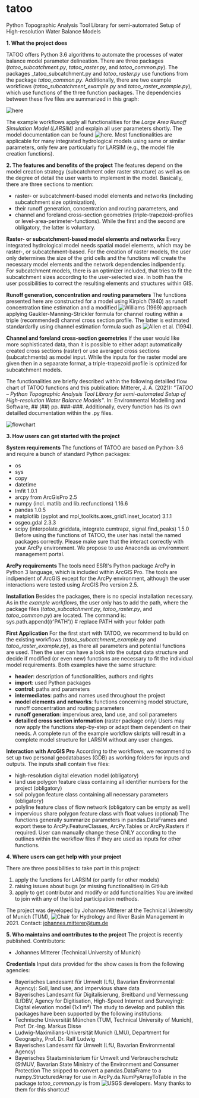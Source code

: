 # tatoo
 Python Topographic Analysis Tool Library for semi-automated Setup of High-resolution Water Balance Models

**1. What the project does**

TATOO offers Python 3.6 algorithms to automate the processes of water balance model parameter delineation. 
There are three packages (_tatoo_subcatchment.py_, _tatoo_raster.py_, and _tatoo_common.py_). The packages _tatoo_subcatchment.py and _tatoo_raster.py_ use functions from the package _tatoo_common.py_. Additionally, there are two example workflows (_tatoo_subcatchment_example.py_ and _tatoo_raster_example.py_), which use functions of the three function packages. The dependencies between these five files are summarized in this graph:

![here](https://user-images.githubusercontent.com/85393122/121018779-1c181580-c79f-11eb-98d2-eec9cc303ffc.png)

The example workflows apply all functionalities for the _Large Area Runoff Simulation Model (LARSIM)_ and explain all user parameters shortly. The model documentation can be found ![here](https://www.larsim.info/en/the-model/). Most functionalities are  applicable for many integrated hydrological models using same or similar parameters, only few are particularly for LARSIM (e.g., the model file creation functions).

**2. The features and benefits of the project**
The features depend on the model creation strategy (subcatchment oder raster structure) as well as on the degree of detail the user wants to implement in the model. Basically, there are three sections to mention:
* raster- or subcatchment-based model elements and networks (including subcatchment size optimization), 
* their runoff generation, concentration and routing parameters, and 
* channel and foreland cross-section geometries (triple-trapezoid-profiles or level-area-perimeter-functions). 
While the first and the second are obligatory, the latter is voluntary. 

**Raster- or subcatchment-based model elements and networks**
Every integrated hydrological model needs spatial model elements, which may be raster-, or subcatchment-based. For the creation of raster models, the user only determines the size of the grid cells and the functions will create the necessary model elements and the network dependencies indipendently. For subcatchment models, there is an optimizer included, that tries to fit the subcatchment sizes according to the user-selected size. In both has the user possibilities to correct the resulting elements and structures within GIS.

**Runoff generation, concentration and routing parameters**
The functions presented here are constructed for a model using Kirpich (1940) as runoff concentration time estimation and a modified ![Williams (1969)](https://doi.org/10.13031/2013.38772) approach applying Gaukler-Manning-Strickler formula for channel routing within a triple (recommended) channel cross section profile. The latter is estimated standardarlly using channel estimation formula such as ![Allen et al. (1994)](https://doi.org/10.1111/j.1752-1688.1994.tb03321.x).

**Channel and foreland cross-section geometries**
If the user would like more sophisticated data, than it is possible to either adapt automatically created cross sections (raster) or use averaged cross sections (subcatchments) as model input. While the inputs for the raster model are given then in a sepaarate format, a triple-trapezoid profile is optimized for subcatchment models.

The functionalities are briefly described within the following detailled flow chart of TATOO functions and this publication:
Mitterer, J. A. (2021): _"TATOO – Python Topographic Analysis Tool Library for semi-automated Setup of High-resolution Water Balance Models"_. In: Environmental Modelling and Software, ## (##) pp. ###-###. Additionally, every function has its own detailled documentation within the .py files.

![flowchart](https://user-images.githubusercontent.com/85393122/121018538-d8251080-c79e-11eb-8a3d-deeeb824be18.png) 

**3. How users can get started with the project**

**System requirements**
The functions of TATOO are based on Python-3.6 and require a bunch of standard Python packages:
* os
* sys
* copy
* datetime
* lmfit 1.0.1
* arcpy from ArcGisPro 2.5
* numpy (incl. matlib and lib.recfunctions) 1.16.6
* pandas 1.0.5
* matplotlib (pyplot and mpl_toolkits.axes_grid1.inset_locator) 3.1.1
* osgeo.gdal 2.3.3
* scipy (interpolate.griddata, integrate.cumtrapz, signal.find_peaks) 1.5.0
Before using the functions of TATOO, the user has install the named packages correctly. Please make sure that the interact correctly with your ArcPy environment. We propose to use Anaconda as environment management portal. 

**ArcPy requirements**
The tools need ESRI's Python package ArcPy in Python 3 language, which is included within ArcGIS Pro. The tools are indipendent of ArcGIS except for the ArcPy environment, although the user interactions were tested using ArcGIS Pro version 2.5. 

**Installation**
Besides the packages, there is no special installation necessary. As in the _example workflows_, the user only has to add the path, where the package files (_tatoo_subcatchment.py_, _tatoo_raster.py_, and _tatoo_common.py_) are located. The command is:
sys.path.append((r'PATH')) # replace PATH with your folder path

**First Application**
For the first start with TATOO, we recommend to build on the existing workflows (_tatoo_subcatchment_example.py_ and _tatoo_raster_example.py_), as there all parameters and potential functions are used. Then the user can have a look into the output data structure and decide if modified (or even new) functions are necessary to fit the individual model requirements. Both examples have the same structure:
* **header**: description of functionalities, authors and rights
* **import**: used Python packages
* **control**: paths and parameters
* **intermediates**: paths and names used throughout the project
* **model elements and networks**: functions concerning model structure, runoff concentration and routing parameters
* **runoff generation**: impervious area, land use, and soil parameters
* **detailled cross section information** (raster package only)
Users may now apply the functions step-by-step or adapt them dependent on their needs. A complete run of the example workflow skripts will result in a complete model structure for LARSIM without any user changes.

**Interaction with ArcGIS Pro**
According to the workflows, we recommend to set up two personal geodatabases (GDB) as working folders for inputs and outputs. The inputs shall contain five files:
* high-resolution digital elevation model (obligatory)
* land use polygon feature class containing all identifier numbers for the project (obligatory)
* soil polygon feature class containing all necessary parameters (obligatory)
* polyline feature class of flow network (obligatory can be empty as well)
* impervious share polygon feature class with float values (optional)
The functions generally summarize parameters in pandas.DataFrames and export these to ArcPy.FeatureClasses, ArcPy.Tables or ArcPy.Rasters if required. User can manually change these ONLY according to the outlines within the workflow files if they are used as inputs for other functions.

**4. Where users can get help with your project**

There are three possibilities to take part in this project:
1. apply the functions for LARSIM (or partly for other models)
2. raising issues about bugs (or missing functionalities) in GitHub 
3. apply to get contributor and modify or add functionalities
You are invited to join with any of the listed participation methods.

The project was developed by Johannes Mitterer at the Technical University of Munich (TUM), ![Chair for Hydrology and River Basin Management](https://www.bgu.tum.de/en/hydrologie/home/) in 2021. Contact: johannes.mitterer@tum.de

**5. Who maintains and contributes to the project**
The project is recently published. Contributors:
* Johannes Mitterer (Technical University of Munich)

**Credentials**
Input data provided for the show cases is from the following agencies:
* Bayerisches Landesamt für Umwelt (LfU, Bavarian Environmental Agency): Soil, land use, and impervious share data
* Bayerisches Landesamt für Digitalisierung, Breitband und Vermessung (LfDBV, Agency for Digitisation, High-Speed Internet and Surveying): Digital elevation model (1x1 m²)
The study to develop and publish this packages have been supported by the following institutions:
* Technische Universität München (TUM, Technical University of Munich), Prof. Dr.-Ing. Markus Disse
* Ludwig-Maximilians-Universität Munich (LMU), Department for Geography, Prof. Dr. Ralf Ludwig
* Bayerisches Landesamt für Umwelt (LfU, Bavarian Environmental Agency)
* Bayerisches Staatsministerium für Umwelt und Verbraucherschutz (StMUV, Bavarian State Ministry of the Environment and Consumer Protection
The snipped to convert a pandas.DataFrame to a numpy.StructuredArray for use in ArcPy.da.NumPyArrayToTable in the package _tatoo_common.py_ is from ![USGS developers](https://my.usgs.gov/confluence/display/cdi/pandas.DataFrame+to+ArcGIS+Table). Many thanks to them for this shortcut!

